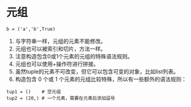 元组
===

```
b = ('a','b',True)
```
1. 与字符串一样，元组的元素不能修改。
2. 元组也可以被索引和切片，方法一样。
3. 注意构造包含0或1个元素的元组的特殊语法规则。
4. 元组也可以使用+操作符进行拼接。
5. 虽然tuple的元素不可改变，但它可以包含可变的对象，比如list列表。
6. 构造包含 0 个或 1 个元素的元组比较特殊，所以有一些额外的语法规则：  
```
tup1 = ()    # 空元组
tup2 = (20,) # 一个元素，需要在元素后添加逗号
```